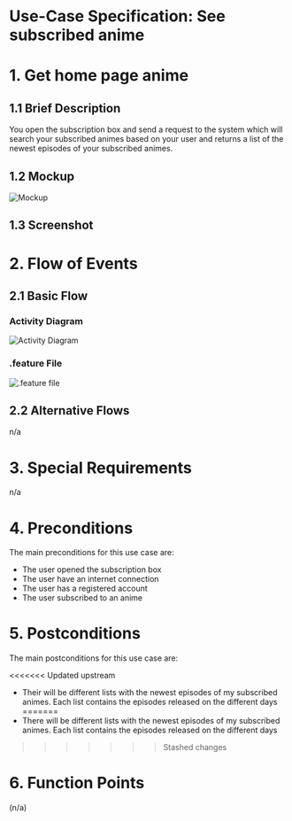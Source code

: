 # Use-Case Specification: See subscribed anime

# 1. Get home page anime

## 1.1 Brief Description
You open the subscription box and send a request to the system which will search your subscribed animes based on your user and returns a list of the newest episodes of your subscribed animes.

## 1.2 Mockup
![Mockup](https://raw.githubusercontent.com/d0mmi/Aniflix-App/master/docs/Mockups/UC_Get_Animes_in_SubBox.png)

## 1.3 Screenshot


# 2. Flow of Events

## 2.1 Basic Flow

### Activity Diagram
![Activity Diagram](https://raw.githubusercontent.com/d0mmi/Aniflix-App/master/docs/UC/Diagrams/activity_diagramm_see_subscribed_anime.png)

### .feature File

![.feature file](../docs/feature%20files/feature%20subscribedAnimes.PNG)


## 2.2 Alternative Flows
n/a

# 3. Special Requirements
n/a

# 4. Preconditions
The main preconditions for this use case are:

 - The user opened the subscription box
 - The user have an internet connection
 - The user has a registered account
 - The user subscribed to an anime

# 5. Postconditions

The main postconditions for this use case are:

<<<<<<< Updated upstream
 - Their will be different lists with the newest episodes of my subscribed animes. Each list contains the episodes released on the different days
=======
 - There will be different lists with the newest episodes of my subscribed animes. Each list contains the episodes released on the different days
>>>>>>> Stashed changes

# 6. Function Points
(n/a)